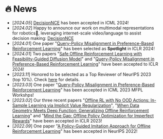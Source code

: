 # 🔥 News
- [*2024.05*] [DecisionNCE](https://2toinf.github.io/DecisionNCE/) has been accepted in ICML 2024!
- [*2024.02*] Happy to announce our work on multimodal representations for robotics🤖, leveraging internet-scale video/language to assist decision making: [DecisionNCE](https://2toinf.github.io/DecisionNCE/)
- [*2024.01*] One paper "[Query-Policy Misalignment in Preference-Based Reinforcement Learning](https://openreview.net/forum?id=UoBymIwPJR&referrer=%5BAuthor%20Console%5D)" has been selected as **Spotlight** in ICLR 2024!
- [*2024.01*] Two papers "[Safe Offline Reinforcement Learning with Feasibility-Guided Diffusion Model](https://arxiv.org/abs/2401.10700)" and "[Query-Policy Misalignment in Preference-Based Reinforcement Learning](https://openreview.net/forum?id=UoBymIwPJR&referrer=%5BAuthor%20Console%5D)" have been accepted to ICLR 2024!
- [*2023.11*] Honored to be selected as a Top Reviewer of NeurIPS 2023 (top 10%). Check [here](https://neurips.cc/Conferences/2023/ProgramCommittee#top-reivewers) for details.
- [*2023.03*] One paper "[Query-Policy Misalignment in Preference-Based Reinforcement Learning](https://arxiv.org/abs/2305.17400)" has been accepted in ICML 2023 MFPL Workshps!
- [*2023.02*] Our three recent papers "[Offline RL with No OOD Actions: In-Sample Learning via Implicit Value Regularization](https://openreview.net/pdf?id=ueYYgo2pSSU)", "[When Data Geometry Meets Deep Function: Generalizing Offline Reinforcement Learning](https://openreview.net/forum?id=lMO7TC7cuuh)" and "[Mind the Gap: Offline Policy Optimization for Imperfect Rewards](https://openreview.net/forum?id=WumysvcMvV6)" have been accepted in ICLR 2023!
- [*2022.09*] One paper "[A Policy-Guided Imitation Approach for Offline Reinforcement Learning](https://openreview.net/forum?id=CKbqDtZnSc)" has been accepted in NeurIPS 2022!

